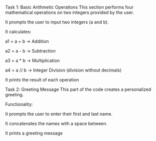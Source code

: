 Task 1: Basic Arithmetic Operations
This section performs four mathematical operations on two integers provided by the user.

It prompts the user to input two integers (a and b).

It calculates:

a1 = a + b → Addition

a2 = a - b → Subtraction

a3 = a * b → Multiplication

a4 = a // b → Integer Division (division without decimals)

It prints the result of each operation 

 Task 2: Greeting Message
This part of the code creates a personalized greeting.

Functionality:

It prompts the user to enter their first and last name.

It concatenates the names with a space between.

It prints a greeting message
